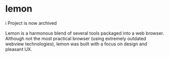 # lemon

ℹ Project is now archived

Lemon is a harmonous blend of several tools packaged into a web browser. Although not the most practical browser (using extremely outdated webview technologies), lemon was built with a focus on design and pleasant UX.
